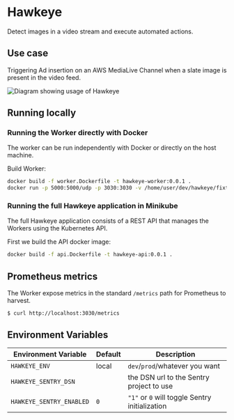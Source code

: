 # Hawkeye
Detect images in a video stream and execute automated actions.

## Use case

Triggering Ad insertion on an AWS MediaLive Channel when a slate image is present in the video feed.

![Diagram showing usage of Hawkeye](resources/HawkeyeDesign.jpg)

## Running locally

### Running the Worker directly with Docker
The worker can be run independently with Docker or directly on the host machine.

Build Worker:
```bash
docker build -f worker.Dockerfile -t hawkeye-worker:0.0.1 .
docker run -p 5000:5000/udp -p 3030:3030 -v /home/user/dev/hawkeye/fixtures:/local -it hawkeye-worker:0.0.1 /local/watcher.json
```

### Running the full Hawkeye application in Minikube
The full Hawkeye application consists of a REST API that manages the Workers using the Kubernetes API.

First we build the API docker image:
```bash
docker build -f api.Dockerfile -t hawkeye-api:0.0.1 .
```

## Prometheus metrics
The Worker expose metrics in the standard `/metrics` path for Prometheus to harvest.

```
$ curl http://localhost:3030/metrics
```

## Environment Variables

| Environment Variable      | Default | Description                                    |
| ------------------------- | ------- | ---------------------------------------------- |
| `HAWKEYE_ENV`             | local   | `dev`/`prod`/whatever you want                 |
| `HAWKEYE_SENTRY_DSN    `  | <none>  | the DSN url to the Sentry project to use       |
| `HAWKEYE_SENTRY_ENABLED`  | `0`     | `"1"` or `0` will toggle Sentry initialization |
